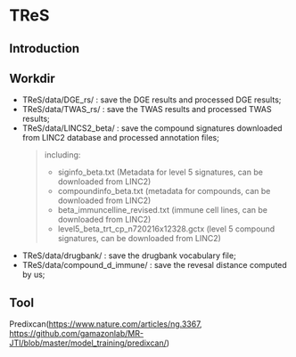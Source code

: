 # TReS
## Introduction

## Workdir
- TReS/data/DGE_rs/ : save the DGE results and processed DGE results;
- TReS/data/TWAS_rs/ : save the TWAS results and processed TWAS results;
- TReS/data/LINCS2_beta/ : save the compound signatures downloaded from LINC2 database and processed annotation files;
  >including:
  > - siginfo_beta.txt (Metadata for level 5 signatures, can be downloaded from LINC2)
  > - compoundinfo_beta.txt (metadata for compounds, can be downloaded from LINC2)
  > - beta_immuncelline_revised.txt (immune cell lines, can be downloaded from LINC2)
  > - level5_beta_trt_cp_n720216x12328.gctx (level 5 compound signatures, can be downloaded from LINC2)
- TReS/data/drugbank/ : save the drugbank vocabulary file;
- TReS/data/compound_d_immune/ : save the revesal distance computed by us;

## Tool
Predixcan(https://www.nature.com/articles/ng.3367, https://github.com/gamazonlab/MR-JTI/blob/master/model_training/predixcan/)
